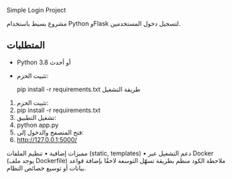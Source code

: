  Simple Login Project

مشروع بسيط باستخدام Python وFlask لتسجيل دخول المستخدمين.

## المتطلبات
- Python 3.8 أو أحدث
- تثبيت الحزم:
  
  pip install -r requirements.txt
طريقة التشغيل
1.	تثبيت الحزم: 
2.	pip install -r requirements.txt
3.	تشغيل التطبيق: 
4.	python app.py
5.	فتح المتصفح والدخول إلى: 
6.	http://127.0.0.1:5000/


مميزات إضافية
•	تنظيم الملفات (static, templates)
•	دعم التشغيل عبر Docker (يوجد ملف Dockerfile)
ملاحظة
الكود منظم بطريقة تسهّل التوسعة لاحقًا بإضافة قواعد بيانات أو توسيع خصائص النظام.


